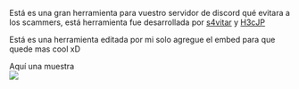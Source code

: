 Está es una gran herramienta para vuestro servidor de discord qué evitara a los scammers, está herramienta fue desarrollada por <a href="https://github.com/s4vitar">s4vitar</a> y <a href="https://github.com/H3cJP">H3cJP</a>


Está es una herramienta editada por mi solo agregue el embed para que quede mas cool xD


Aquí una muestra
<br>
<img src="https://i.imgur.com/Bdsvdky.png">
